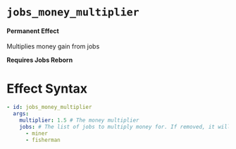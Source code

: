# `jobs_money_multiplier`
#### Permanent Effect

Multiplies money gain from jobs

**Requires Jobs Reborn**

# Effect Syntax
```yaml
- id: jobs_money_multiplier
  args:
    multiplier: 1.5 # The money multiplier
    jobs: # The list of jobs to multiply money for. If removed, it will multiply all jobs.
      - miner
      - fisherman
```
